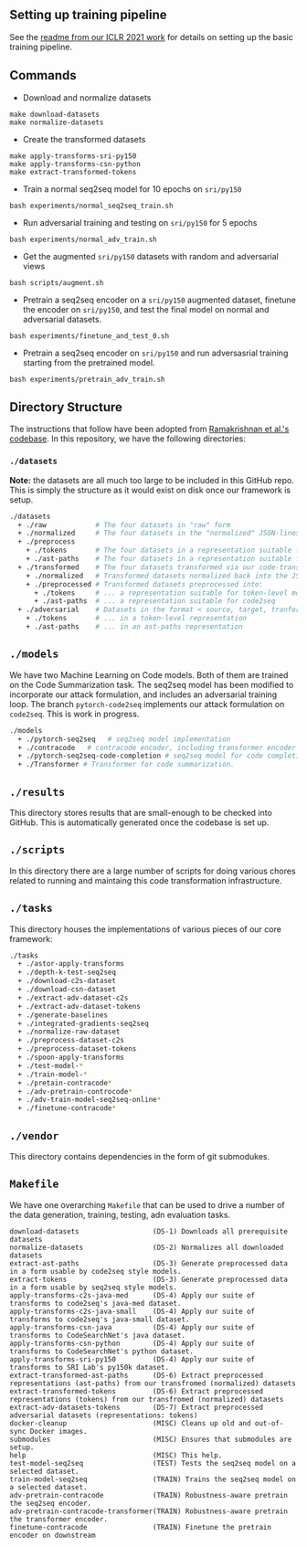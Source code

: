 ## Setting up training pipeline

See the [readme from our ICLR 2021 work](https://github.com/ALFA-group/adversarial-code-generation) for details on setting up the basic training pipeline.

## Commands

- Download and normalize datasets
```
make download-datasets
make normalize-datasets
```
- Create the transformed datasets
```
make apply-transforms-sri-py150
make apply-transforms-csn-python
make extract-transformed-tokens
```
- Train a normal seq2seq model for 10 epochs on `sri/py150`
```
bash experiments/normal_seq2seq_train.sh
```
- Run adversarial training and testing on `sri/py150` for 5 epochs
```
bash experiments/normal_adv_train.sh
```
- Get the augmented `sri/py150` datasets with random and adversarial views
```
bash scripts/augment.sh
```
- Pretrain a seq2seq encoder on a `sri/py150` augmented dataset, finetune the encoder on `sri/py150`, and test the final model on normal and adversarial datasets.
```
bash experiments/finetune_and_test_0.sh
```
- Pretrain a seq2seq encoder on `sri/py150` and run adversasrial training starting from the pretrained model.
```
bash experiments/pretrain_adv_train.sh
```


## Directory Structure

The instructions that follow have been adopted from [Ramakrishnan et al.'s codebase](https://github.com/jjhenkel/averloc).
In this repository, we have the following directories:

### `./datasets`

**Note:** the datasets are all much too large to be included in this GitHub repo. This is simply the
structure as it would exist on disk once our framework is setup.

```bash
./datasets
  + ./raw            # The four datasets in "raw" form
  + ./normalized     # The four datasets in the "normalized" JSON-lines representation 
  + ./preprocess
    + ./tokens       # The four datasets in a representation suitable for token-level models
    + ./ast-paths    # The four datasets in a representation suitable for code2seq
  + ./transformed    # The four datasets transformed via our code-transformation framework 
    + ./normalized   # Transformed datasets normalized back into the JSON-lines representation
    + ./preprocessed # Transformed datasets preprocessed into:
      + ./tokens     # ... a representation suitable for token-level models
      + ./ast-paths  # ... a representation suitable for code2seq
  + ./adversarial    # Datasets in the format < source, target, tranformed-variant #1, #2, ..., #K >
    + ./tokens       # ... in a token-level representation
    + ./ast-paths    # ... in an ast-paths representation
```

## `./models`

We have two Machine Learning on Code models. Both of them are trained on the Code Summarization task. The
seq2seq model has been modified to incorporate our attack formulation, and includes an adversarial training loop.
The branch `pytorch-code2seq` implements our attack formulation on `code2seq`. This is work in progress.

```bash
./models
  + ./pytorch-seq2seq   # seq2seq model implementation
  + ./contracode   # contracode encoder, including transformer encoder and lstm encoder.
  + ./pytorch-seq2seq-code-completion # seq2seq model for code completion
  + ./Transformer # Transformer for code summarization.  
```

## `./results`

This directory stores results that are small-enough to be checked into GitHub. This is automatically generated once the codebase is set up.

## `./scripts`

In this directory there are a large number of scripts for doing various chores related to running and maintaing
this code transformation infrastructure.

## `./tasks`

This directory houses the implementations of various pieces of our core framework:

```bash
./tasks
  + ./astor-apply-transforms
  + ./depth-k-test-seq2seq
  + ./download-c2s-dataset
  + ./download-csn-dataset
  + ./extract-adv-dataset-c2s
  + ./extract-adv-dataset-tokens
  + ./generate-baselines
  + ./integrated-gradients-seq2seq
  + ./normalize-raw-dataset
  + ./preprocess-dataset-c2s
  + ./preprocess-dataset-tokens
  + ./spoon-apply-transforms
  + ./test-model-*
  + ./train-model-*
  + ./pretain-contracode*
  + ./adv-pretrain-controcode*
  + ./adv-train-model-seq2seq-online*
  + ./finetune-contracode*
```

## `./vendor`

This directory contains dependencies in the form of git submodukes.

## `Makefile`

We have one overarching `Makefile` that can be used to drive a number of the data generation, training, testing, adn evaluation tasks.

```
download-datasets                  (DS-1) Downloads all prerequisite datasets
normalize-datasets                 (DS-2) Normalizes all downloaded datasets
extract-ast-paths                  (DS-3) Generate preprocessed data in a form usable by code2seq style models. 
extract-tokens                     (DS-3) Generate preprocessed data in a form usable by seq2seq style models. 
apply-transforms-c2s-java-med      (DS-4) Apply our suite of transforms to code2seq's java-med dataset.
apply-transforms-c2s-java-small    (DS-4) Apply our suite of transforms to code2seq's java-small dataset.
apply-transforms-csn-java          (DS-4) Apply our suite of transforms to CodeSearchNet's java dataset.
apply-transforms-csn-python        (DS-4) Apply our suite of transforms to CodeSearchNet's python dataset.
apply-transforms-sri-py150         (DS-4) Apply our suite of transforms to SRI Lab's py150k dataset.
extract-transformed-ast-paths      (DS-6) Extract preprocessed representations (ast-paths) from our transfromed (normalized) datasets 
extract-transformed-tokens         (DS-6) Extract preprocessed representations (tokens) from our transfromed (normalized) datasets 
extract-adv-datasets-tokens        (DS-7) Extract preprocessed adversarial datasets (representations: tokens)
docker-cleanup                     (MISC) Cleans up old and out-of-sync Docker images.
submodules                         (MISC) Ensures that submodules are setup.
help                               (MISC) This help.
test-model-seq2seq                 (TEST) Tests the seq2seq model on a selected dataset.
train-model-seq2seq                (TRAIN) Trains the seq2seq model on a selected dataset.
adv-pretrain-contracode            (TRAIN) Robustness-aware pretrain the seq2seq encoder.
adv-pretrain-contracode-transformer(TRAIN) Robustness-aware pretrain the transformer encoder.
finetune-contracode                (TRAIN) Finetune the pretrain encoder on downstream 